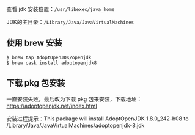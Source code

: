 
查看 jdk 安装位置：`/usr/libexec/java_home`

JDK的主目录：`/Library/Java/JavaVirtualMachines`


## 使用 brew 安装

```
$ brew tap AdoptOpenJDK/openjdk
$ brew cask install adoptopenjdk8
```

## 下载 pkg 包安装

一直安装失败，最后改为下载 pkg 包来安装，下载地址：https://adoptopenjdk.net/index.html

安装过程提示：This package will install AdoptOpenJDK 1.8.0_242-b08 to /Library/Java/JavaVirtualMachines/adoptopenjdk-8.jdk
